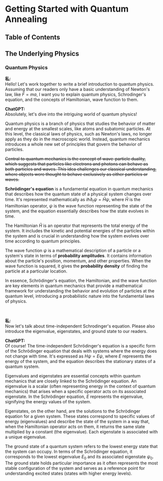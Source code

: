 # Getting Started with Quantum Annealing

## Table of Contents

## The Underlying Physics

### Quantum Physics
**私:**  
Hello! Let's work together to write a brief introduction to quantum physics. Assuming that our readers only have a basic understanding of Newton's law, like $F = ma$, I want you to explain quantum physics, Schrodinger's equation, and the concepts of Hamiltonian, wave function to them.  



**ChatGPT:**  
Absolutely, let's dive into the intriguing world of quantum physics!

Quantum physics is a branch of physics that studies the behavior of matter and energy at the smallest scales, like atoms and subatomic particles. At this level, the classical laws of physics, such as Newton's laws, no longer apply as they do in the macroscopic world. Instead, quantum mechanics introduces a whole new set of principles that govern the behavior of particles.

~~Central to quantum mechanics is the concept of wave-particle duality, which suggests that particles like electrons and photons can behave as both particles and waves. This idea challenges our classical understanding, where objects were thought to behave exclusively as either particles or waves.~~

**Schrödinger's equation** is a fundamental equation in quantum mechanics that describes how the quantum state of a physical system changes over time. It's represented mathematically as $i\hbar\partial_tψ = \hat{H}ψ$, where $\hat{H}$ is the Hamiltonian operator, $ψ$ is the wave function representing the state of the system, and the equation essentially describes how the state evolves in time.

The Hamiltonian $\hat{H}$ is an operator that represents the total energy of the system. It includes the kinetic and potential energies of the particles within the system and is crucial in understanding how the system evolves over time according to quantum principles.

The wave function $ψ$ is a mathematical description of a particle or a system's state in terms of **probability amplitudes**. It contains information about the particle's position, momentum, and other properties. When the wave function is squared, it gives the **probability density** of finding the particle at a particular location.

In essence, Schrödinger's equation, the Hamiltonian, and the wave function are key elements in quantum mechanics that provide a mathematical framework for understanding the behavior and evolution of particles at the quantum level, introducing a probabilistic nature into the fundamental laws of physics.

<br>

**私:**   
Now let's talk about time-independent Schrodinger's equation. Please also introduce the eigenvalue, eigenstates, and ground state to our readers.


**ChatGPT:**   
Of course! The time-independent Schrödinger's equation is a specific form of the Schrödinger equation that deals with systems where the energy does not change with time. It's expressed as $Hψ = Eψ$, where $E$ represents the energy of the system, and the equation describes the stationary states of a quantum system.

Eigenvalues and eigenstates are essential concepts within quantum mechanics that are closely linked to the Schrödinger equation. An eigenvalue is a scalar (often representing energy in the context of quantum mechanics) that arises when a specific operator acts on its associated eigenstate. In the Schrödinger equation, $E$ represents the eigenvalue, signifying the energy values of the system.

Eigenstates, on the other hand, are the solutions to the Schrödinger equation for a given system. These states correspond to specific values of energy (eigenvalues) and describe the state of the system in a way that, when the Hamiltonian operator acts on them, it returns the same state multiplied by a constant (the eigenvalue). Each eigenstate is associated with a unique eigenvalue.

The ground state of a quantum system refers to the lowest energy state that the system can occupy. In terms of the Schrödinger equation, it corresponds to the lowest eigenvalue $E_0$ and its associated eigenstate $\psi_0$. The ground state holds particular importance as it often represents the most stable configuration of the system and serves as a reference point for understanding excited states (states with higher energy levels).
